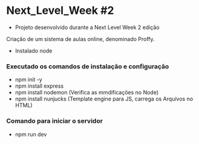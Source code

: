 <h1>Next_Level_Week #2</h1>
<ul>
<li>Projeto desenvolvido durante a Next Level Week 2 edição</ li> <br />
</ul>
Criação de um sistema de aulas online, denominado Proffy.


<ul>
<li>Instalado node</ li> <br />
</ul>
<h3>Executado os comandos de instalação e configuração</h3>
<ul>
<li>npm init -y</li>
<li>npm install express</li>
<li>npm install nodemon (Verifica as mmdificações no Node)</li>
<li>npm install nunjucks (Template engine para JS, carrega os Arquivos no HTML)</li>
</ul>
<h3>Comando para iniciar o servidor</h3>
<ul>
<li>npm run dev</li>
</ul>
